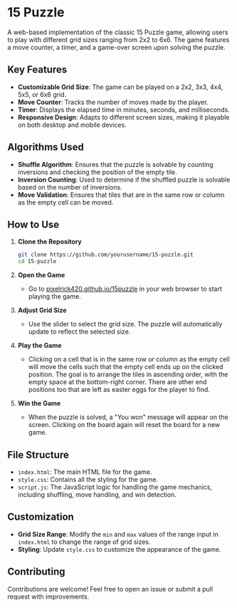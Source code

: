 # 15 Puzzle

A web-based implementation of the classic 15 Puzzle game, allowing users to play with different grid sizes ranging from 2x2 to 6x6. The game features a move counter, a timer, and a game-over screen upon solving the puzzle.

## Key Features

- **Customizable Grid Size**: The game can be played on a 2x2, 3x3, 4x4, 5x5, or 6x6 grid.
- **Move Counter**: Tracks the number of moves made by the player.
- **Timer**: Displays the elapsed time in minutes, seconds, and milliseconds.
- **Responsive Design**: Adapts to different screen sizes, making it playable on both desktop and mobile devices.

## Algorithms Used

- **Shuffle Algorithm**: Ensures that the puzzle is solvable by counting inversions and checking the position of the empty tile.
- **Inversion Counting**: Used to determine if the shuffled puzzle is solvable based on the number of inversions.
- **Move Validation**: Ensures that tiles that are in the same row or column as the empty cell can be moved.

## How to Use

1. **Clone the Repository**
   ```bash
   git clone https://github.com/yourusername/15-puzzle.git
   cd 15-puzzle
   
2. **Open the Game**
   - Go to [pixelrick420.github.io/15puzzle](https://pixelrick420.github.io/15puzzle/) in your web browser to start playing the game.

3. **Adjust Grid Size**
   - Use the slider to select the grid size. The puzzle will automatically update to reflect the selected size.

4. **Play the Game**
   - Clicking on a cell that is in the same row or column as the empty cell will move the cells such that the empty cell ends up on the clicked position. The goal is to arrange the tiles in ascending order, with the empty space at the bottom-right corner. There are other end positions too that are left as easter eggs for the player to find.

5. **Win the Game**
   - When the puzzle is solved, a "You won" message will appear on the screen. Clicking on the board again will reset the board for a new game.

## File Structure

- `index.html`: The main HTML file for the game.
- `style.css`: Contains all the styling for the game.
- `script.js`: The JavaScript logic for handling the game mechanics, including shuffling, move handling, and win detection.

## Customization

- **Grid Size Range**: Modify the `min` and `max` values of the range input in `index.html` to change the range of grid sizes.
- **Styling**: Update `style.css` to customize the appearance of the game.

## Contributing

Contributions are welcome! Feel free to open an issue or submit a pull request with improvements.

